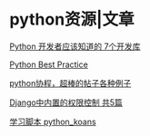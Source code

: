 python资源|文章
===

[Python 开发者应该知道的 7个开发库](http://www.oschina.net/question/12_78983)

[Python Best Practice](http://stevenloria.com/python-best-practice-patterns-by-vladimir-keleshev-notes/?utm_content=buffer98fb1&utm_medium=social&utm_source=twitter.com&utm_campaign=buffer)

[python协程，超棒的帖子各种例子](http://www.dabeaz.com/coroutines/)

[Django中内置的权限控制 共5篇](http://www.cnblogs.com/esperyong/archive/2012/12/20/2825909.html)

[学习脚本 python_koans](https://github.com/gregmalcolm/python_koans)
